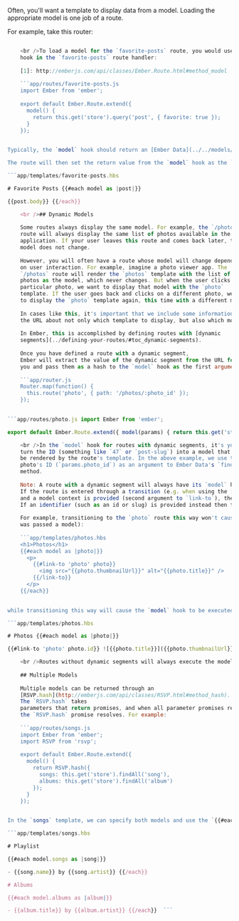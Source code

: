 Often, you'll want a template to display data from a model. Loading the appropriate model is one job of a route.

For example, take this router:

```app/router.js Router.map(function() { this.route('favorite-posts'); });

    <br />To load a model for the `favorite-posts` route, you would use the [`model()`][1]
    hook in the `favorite-posts` route handler:
    
    [1]: http://emberjs.com/api/classes/Ember.Route.html#method_model
    
    ```app/routes/favorite-posts.js
    import Ember from 'ember';
    
    export default Ember.Route.extend({
      model() {
        return this.get('store').query('post', { favorite: true });
      }
    });
    

Typically, the `model` hook should return an [Ember Data](../../models/) record, but it can also return any [promise](https://www.promisejs.org/) object (Ember Data records are promises), or a plain JavaScript object or array. Ember will wait until the data finishes loading (until the promise is resolved) before rendering the template.

The route will then set the return value from the `model` hook as the `model` property of the controller. You will then be able to access the controller's `model` property in your template:

```app/templates/favorite-posts.hbs 

# Favorite Posts {{#each model as |post|}} 

{{post.body}} {{/each}}

    <br />## Dynamic Models
    
    Some routes always display the same model. For example, the `/photos`
    route will always display the same list of photos available in the
    application. If your user leaves this route and comes back later, the
    model does not change.
    
    However, you will often have a route whose model will change depending
    on user interaction. For example, imagine a photo viewer app. The
    `/photos` route will render the `photos` template with the list of
    photos as the model, which never changes. But when the user clicks on a
    particular photo, we want to display that model with the `photo`
    template. If the user goes back and clicks on a different photo, we want
    to display the `photo` template again, this time with a different model.
    
    In cases like this, it's important that we include some information in
    the URL about not only which template to display, but also which model.
    
    In Ember, this is accomplished by defining routes with [dynamic
    segments](../defining-your-routes/#toc_dynamic-segments).
    
    Once you have defined a route with a dynamic segment,
    Ember will extract the value of the dynamic segment from the URL for
    you and pass them as a hash to the `model` hook as the first argument:
    
    ```app/router.js
    Router.map(function() {
      this.route('photo', { path: '/photos/:photo_id' });
    });
    

```app/routes/photo.js import Ember from 'ember';

export default Ember.Route.extend({ model(params) { return this.get('store').findRecord('photo', params.photo_id); } });

    <br />In the `model` hook for routes with dynamic segments, it's your job to
    turn the ID (something like `47` or `post-slug`) into a model that can
    be rendered by the route's template. In the above example, we use the
    photo's ID (`params.photo_id`) as an argument to Ember Data's `findRecord`
    method.
    
    Note: A route with a dynamic segment will always have its `model` hook called when it is entered via the URL.
    If the route is entered through a transition (e.g. when using the [link-to](../../templates/links) Handlebars helper),
    and a model context is provided (second argument to `link-to`), then the hook is not executed.
    If an identifier (such as an id or slug) is provided instead then the model hook will be executed.
    
    For example, transitioning to the `photo` route this way won't cause the `model` hook to be executed (because `link-to`
    was passed a model):
    
    ```app/templates/photos.hbs
    <h1>Photos</h1>
    {{#each model as |photo|}}
      <p>
        {{#link-to 'photo' photo}}
          <img src="{{photo.thumbnailUrl}}" alt="{{photo.title}}" />
        {{/link-to}}
      </p>
    {{/each}}
    

while transitioning this way will cause the `model` hook to be executed (because `link-to` was passed `photo.id`, an identifier, instead):

```app/templates/photos.hbs 

# Photos {{#each model as |photo|}} 

{{#link-to 'photo' photo.id}} ![{{photo.title}}]({{photo.thumbnailUrl}}) {{/link-to}}  {{/each}}

    <br />Routes without dynamic segments will always execute the model hook.
    
    ## Multiple Models
    
    Multiple models can be returned through an
    [RSVP.hash](http://emberjs.com/api/classes/RSVP.html#method_hash).
    The `RSVP.hash` takes
    parameters that return promises, and when all parameter promises resolve, then
    the `RSVP.hash` promise resolves. For example:
    
    ```app/routes/songs.js
    import Ember from 'ember';
    import RSVP from 'rsvp';
    
    export default Ember.Route.extend({
      model() {
        return RSVP.hash({
          songs: this.get('store').findAll('song'),
          albums: this.get('store').findAll('album')
        });
      }
    });
    

In the `songs` template, we can specify both models and use the `{{#each}}` helper to display each record in the song model and album model:

```app/templates/songs.hbs 

# Playlist

{{#each model.songs as |song|}} 

- {{song.name}} by {{song.artist}} {{/each}} 

# Albums

{{#each model.albums as |album|}} 

- {{album.title}} by {{album.artist}} {{/each}}  ```